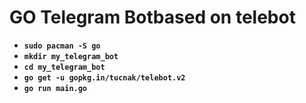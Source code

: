 # GO Telegram Botbased on telebot

- **`sudo pacman -S go`**
- **`mkdir my_telegram_bot`**
- **`cd my_telegram_bot`**
- **`go get -u gopkg.in/tucnak/telebot.v2`**
- **`go run main.go`**
